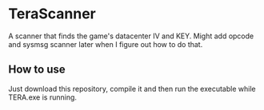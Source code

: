 # TeraScanner

A scanner that finds the game's datacenter IV and KEY. Might add opcode and sysmsg scanner later when I figure out how to do that.

## How to use

Just download this repository, compile it and then run the executable while TERA.exe is running.